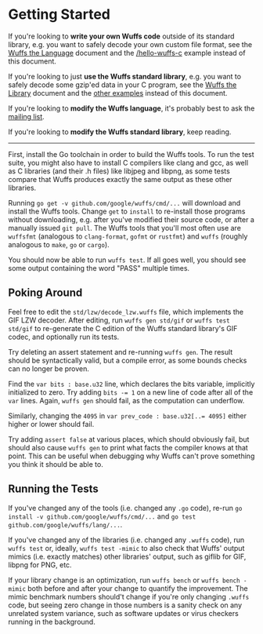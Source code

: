 # Getting Started

If you're looking to **write your own Wuffs code** outside of its standard
library, e.g. you want to safely decode your own custom file format, see the
[Wuffs the Language](/doc/wuffs-the-language.md) document and the
[/hello-wuffs-c](/hello-wuffs-c) example instead of this document.

If you're looking to just **use the Wuffs standard library**, e.g. you want to
safely decode some gzip'ed data in your C program, see the [Wuffs the
Library](/doc/wuffs-the-library.md) document and the [other examples](/example)
instead of this document.

If you're looking to **modify the Wuffs language**, it's probably best to ask
the [mailing list](https://groups.google.com/forum/#!forum/wuffs).

If you're looking to **modify the Wuffs standard library**, keep reading.

---

First, install the Go toolchain in order to build the Wuffs tools. To run the
test suite, you might also have to install C compilers like clang and gcc, as
well as C libraries (and their .h files) like libjpeg and libpng, as some tests
compare that Wuffs produces exactly the same output as these other libraries.

Running `go get -v github.com/google/wuffs/cmd/...` will download and install
the Wuffs tools. Change `get` to `install` to re-install those programs without
downloading, e.g. after you've modified their source code, or after a manually
issued `git pull`. The Wuffs tools that you'll most often use are `wuffsfmt`
(analogous to `clang-format`, `gofmt` or `rustfmt`) and `wuffs` (roughly
analogous to `make`, `go` or `cargo`).

You should now be able to run `wuffs test`. If all goes well, you should see
some output containing the word "PASS" multiple times.


## Poking Around

Feel free to edit the `std/lzw/decode_lzw.wuffs` file, which implements the GIF
LZW decoder. After editing, run `wuffs gen std/gif` or `wuffs test std/gif` to
re-generate the C edition of the Wuffs standard library's GIF codec, and
optionally run its tests.

Try deleting an assert statement and re-running `wuffs gen`. The result should
be syntactically valid, but a compile error, as some bounds checks can no
longer be proven.

Find the `var bits : base.u32` line, which declares the bits variable,
implicitly initialized to zero. Try adding `bits -= 1` on a new line of code
after all of the `var` lines. Again, `wuffs gen` should fail, as the
computation can underflow.

Similarly, changing the `4095` in `var prev_code : base.u32[..= 4095]` either
higher or lower should fail.

Try adding `assert false` at various places, which should obviously fail, but
should also cause `wuffs gen` to print what facts the compiler knows at that
point. This can be useful when debugging why Wuffs can't prove something you
think it should be able to.


## Running the Tests

If you've changed any of the tools (i.e. changed any `.go` code), re-run `go
install -v github.com/google/wuffs/cmd/...` and `go test
github.com/google/wuffs/lang/...`.

If you've changed any of the libraries (i.e. changed any `.wuffs` code), run
`wuffs test` or, ideally, `wuffs test -mimic` to also check that Wuffs' output
mimics (i.e. exactly matches) other libraries' output, such as giflib for GIF,
libpng for PNG, etc.

If your library change is an optimization, run `wuffs bench` or `wuffs bench
-mimic` both before and after your change to quantify the improvement. The
mimic benchmark numbers should't change if you're only changing `.wuffs` code,
but seeing zero change in those numbers is a sanity check on any unrelated
system variance, such as software updates or virus checkers running in the
background.
